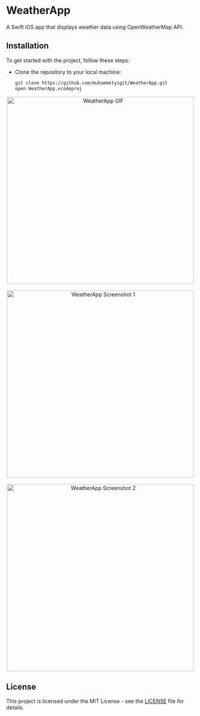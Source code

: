 # WeatherApp
A Swift iOS app that displays weather data using OpenWeatherMap API.

## Installation
To get started with the project, follow these steps:
- Clone the repository to your local machine:
  ```bash
  git clone https://github.com/muhammetyigit/WeatherApp.git
  open WeatherApp.xcodeproj
<p align="center">
  <img src="https://github.com/muhammetyigit/WeatherApp/blob/main/gif.gif?raw=true" alt="WeatherApp GIF" width="500"/>
  <br><br>
  <img src="https://github.com/muhammetyigit/WeatherApp/blob/main/ss1.png?raw=true" alt="WeatherApp Screenshot 1" width="500"/>
  <br><br>
  <img src="https://github.com/muhammetyigit/WeatherApp/blob/main/ss2.png?raw=true" alt="WeatherApp Screenshot 2" width="500"/>
</p>

## License
This project is licensed under the MIT License - see the [LICENSE](LICENSE) file for details.

